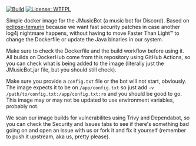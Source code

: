 [![Build](https://github.com/alexandreteles/jmusicbot_docker/actions/workflows/main.yml/badge.svg)](https://github.com/alexandreteles/jmusicbot_docker/actions/workflows/main.yml) [![License: WTFPL](https://img.shields.io/badge/License-WTFPL-brightgreen.svg)](http://www.wtfpl.net/about/)

Simple docker image for the JMusicBot (a music bot for Discord). Based on [eclipse-temurin](https://hub.docker.com/_/eclipse-temurin) because we want fast security patches in case another log4j nightmare happens, without having to move Faster Than Light™ to change the Dockerfile or update the Java binaries in our system.

Make sure to check the Dockerfile and the build workflow before using it. All builds on DockerHub come from this repository using GitHub Actions, so you can check what is being added to the image (literally just the JMusicBot.jar file, but you should still check).

Make sure you provide a `config.txt` file or the bot will not start, obviously. The image expects it to be on `/app/config.txt` so just add `-v /path/to/config.txt:/app/config.txt:ro` and you should be good to go. This image may or may not be updated to use environment variables, probably not.

We scan our image builds for vulnerabilites using Trivy and Dependabot, so you can check the Security and Issues tabs to see if there's something bad going on and open an issue with us or fork it and fix it yourself (remember to push it upstream, aka us, pretty please).

